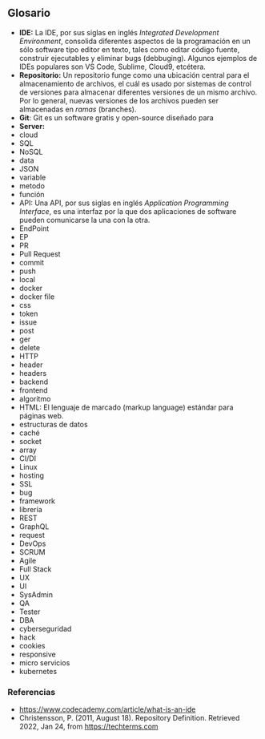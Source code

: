 ## Glosario
- **IDE:** La IDE, por sus siglas en inglés *Integrated Development Environment*, consolida diferentes aspectos de la programación en un sólo software tipo editor en texto, tales como editar código fuente, construir ejecutables y eliminar bugs (debbuging). Algunos ejemplos de IDEs populares son VS Code, Sublime, Cloud9, etcétera.
- **Repositorio:** Un repositorio funge como una ubicación central para el almacenamiento de archivos, el cuál es usado por sistemas de control de versiones para almacenar diferentes versiones de un mismo archivo. Por lo general, nuevas versiones de los archivos pueden ser almacenadas en *ramas* (branches).
- **Git**: Git es un software gratis y open-source diseñado para 
- **Server:** 
- cloud
- SQL
- NoSQL
- data
- JSON
- variable
- metodo
- función
- API: Una API, por sus siglas en inglés *Application Programming Interface*, es una interfaz por la que dos aplicaciones de software pueden comunicarse la una con la otra.
- EndPoint
- EP
- PR
- Pull Request
- commit
- push
- local
- docker
- docker file
- css
- token
- issue
- post
- ger
- delete
- HTTP
- header
- headers
- backend
- frontend
- algoritmo
- HTML: El lenguaje de marcado (markup language) estándar para páginas web. 
- estructuras de datos
- caché
- socket
- array
- CI/DI
- Linux
- hosting
- SSL
- bug
- framework
- librería
- REST
- GraphQL
- request
- DevOps
- SCRUM
- Agile
- Full Stack
- UX
- UI
- SysAdmin
- QA
- Tester
- DBA
- cyberseguridad
- hack
- cookies
- responsive
- micro servicios
- kubernetes

### Referencias
- https://www.codecademy.com/article/what-is-an-ide
- Christensson, P. (2011, August 18). Repository Definition. Retrieved 2022, Jan 24, from https://techterms.com

